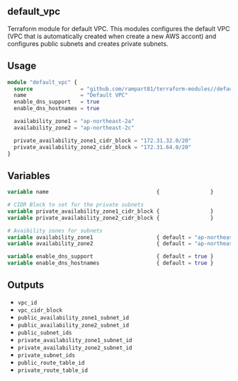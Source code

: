 ## default_vpc
Terraform module for default VPC. This modules configures the default VPC (VPC that is automatically created when create a new AWS accont) and configures public subnets and creates private subnets. 

## Usage
```terraform
module "default_vpc" {
  source               = "github.com/rampart81/terraform-modules//default_vpc"
  name                 = "Default VPC"
  enable_dns_support   = true
  enable_dns_hostnames = true

  availability_zone1 = "ap-northeast-2a"
  availability_zone2 = "ap-northeast-2c"

  private_availability_zone1_cidr_block = "172.31.32.0/20"
  private_availability_zone2_cidr_block = "172.31.64.0/20"
}
```

## Variables
```terraform
variable name                                  {                } 

# CIDR Block to set for the private subnets
variable private_availability_zone1_cidr_block {                } 
variable private_availability_zone2_cidr_block {                } 

# Avaibility zones for subnets
variable availability_zone1                    { default = "ap-northeast-2a" } 
variable availability_zone2                    { default = "ap-northeast-2c" }

variable enable_dns_support                    { default = true } 
variable enable_dns_hostnames                  { default = true } 
```

## Outputs
* `vpc_id` 
* `vpc_cidr_block` 
* `public_availability_zone1_subnet_id` 
* `public_availability_zone2_subnet_id` 
* `public_subnet_ids` 
* `private_availability_zone1_subnet_id` 
* `private_availability_zone2_subnet_id` 
* `private_subnet_ids`
* `public_route_table_id` 
* `private_route_table_id` 
